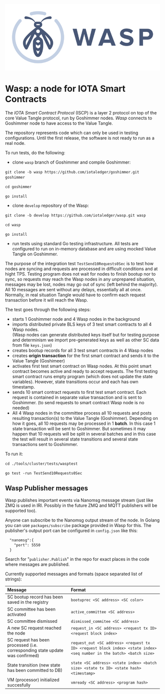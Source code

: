 ![Wasp logo](WASP_logo_dark.png)
# Wasp: a node for IOTA Smart Contracts


The _IOTA Smart Contract Protocol_ (ISCP) is a layer 2 protocol on top of the core Value Tangle
protocol, run by Goshimmer nodes. _Wasp_ connects to Goshimmer node to have access to the Value Tangle.   

The repository represents code which can only be used in testing configurations.
Until the first release, the software is not ready to run as a real node.
 
To run tests, do the following:

- clone `wasp` branch of Goshimmer and compile Goshimmer:

`git clone -b wasp https://github.com/iotaledger/goshimmer.git goshimmer`

`cd goshimmer`    

`go install`    
    
- clone `develop` repository of the Wasp:
    
`git clone -b develop https://github.com/iotaledger/wasp.git wasp`

`cd wasp`

`go install`

- run tests using standard Go testing infrastructure. 
All tests are configured to run on in-memory database and are using mocked Value Tangle on Goshimmer.

The purpose of the integration test `TestSend10Requests0Sec` is to test how nodes are syncing 
and requests are processed in difficult conditions and at hight TPS. 
Testing program does not wait for nodes to finish bootup nor to sync, so requests may reach the Wasp nodes
in any unprepared situation, messages may be lost, nodes may go out of sync (left behind the majority).
All 10 messages are sent without any delays, essentially all at once. 
Normally, in real situation Tangle would have to confirm each 
request transaction before it will reach the Wasp.

The test goes through the following steps:

- starts 1 Goshimmer node and 4 Wasp nodes in the background
- imports distributed private BLS keys of 3 test smart contracts to all 4 Wasp nodes.  
(Wasp nodes can generate distributed keys itself but for testing purpose and determinism 
we import pre-generated keys as well as other SC data from file `keys.json`)
- creates bootup records for all 3 test smart contracts in 4 Wasp nodes
- creates **origin transaction** for the first smart contract and sends it to the Value Tangle (Goshimeer)
- activates first test smart contract on Wasp nodes. At this point smart contract becomes active and ready to 
accept requests. The first testing smart contract runs empty program (which does not update the state variables). 
However, state transitions occur and each has own timestamp.
- sends 10 smart contract requests to first test smart contract. 
Each request is contained in separate value transaction and is sent to Goshimmer. 
(to send requests to smart contract Wasp node is no needed)
- All 4 Wasp nodes in the committee process all 10 requests and posts resulting transaction(s)
to the Value Tangle (Goshimmer). Depending on how it goes, all 10 requests may be processed in 1 **batch**. 
In this case 1 state transaction will be sent to Goshimmer. 
But sometimes it may happen that 10 requests will be split in several batches and in this case 
the test will result in several state transitions and several state transactions sent to Goshimmer. 
 
To run it:  

`cd ./tools/cluster/tests/wasptest`

`go test -run TestSend10Requests0Sec` 

## Wasp Publisher messages

Wasp publishes important events via Nanomsg message stream (just like ZMQ is used in IRI. Possibly  in the future ZMQ and MQTT publishers will be supported too).

Anyone can subscribe to the Nanomsg output stream of the node. In Golang you can use `packages/subscribe` package provided in Wasp for this.
The publisher's output port can be configured in ```config.json``` like this:
```
  "nanomsg":{
    "port": 5550
  } 
```

Search for  "```publisher.Publish```" in the repo for exact places in the code where messages are published. 

Currently supported messages and formats (space separated list of strings):

|Message|Format|
|:--- |:--- |
|SC bootup record has been saved in the registry | ```bootuprec <SC address> <SC color>``` |
|SC committee has been activated|```active_committee <SC address>```|
|SC committee dismissed|```dismissed_commitee <SC address>```|
|A new SC request reached the node|```request_in <SC address> <request tx ID> <request block index>```|
|SC request has been processed (i.e. corresponding state update was confirmed)|```request_out <SC address> <request tx ID> <request block index> <state index> <seq number in the batch> <batch size>```|
|State transition (new state has been committed to DB)| ```state <SC address> <state index> <batch size> <state tx ID> <state hash> <timestamp>```|
|VM (processor) initialized succesfully|```vmready <SC address> <program hash>```|


